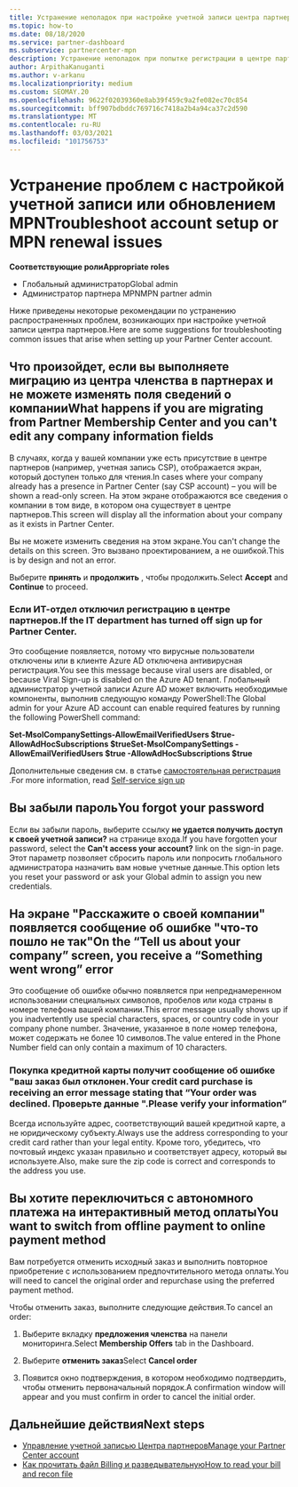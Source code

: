 ```yaml
---
title: Устранение неполадок при настройке учетной записи центра партнеров или проблем с продлением MPN
ms.topic: how-to
ms.date: 08/18/2020
ms.service: partner-dashboard
ms.subservice: partnercenter-mpn
description: Устранение неполадок при попытке регистрации в центре партнеров. Ответы на проблемы с методами оплаты, забытыми паролями и др.
author: ArpithaKanuganti
ms.author: v-arkanu
ms.localizationpriority: medium
ms.custom: SEOMAY.20
ms.openlocfilehash: 9622f02039360e8ab39f459c9a2fe082ec70c854
ms.sourcegitcommit: bff907bdbddc769716c7418a2b4a94ca37c2d590
ms.translationtype: MT
ms.contentlocale: ru-RU
ms.lasthandoff: 03/03/2021
ms.locfileid: "101756753"
---
```

# <a name="troubleshoot-account-setup-or-mpn-renewal-issues"></a><span data-ttu-id="0169b-104">Устранение проблем с настройкой учетной записи или обновлением MPN</span><span class="sxs-lookup"><span data-stu-id="0169b-104">Troubleshoot account setup or MPN renewal issues</span></span>


<span data-ttu-id="0169b-105">**Соответствующие роли**</span><span class="sxs-lookup"><span data-stu-id="0169b-105">**Appropriate roles**</span></span>

- <span data-ttu-id="0169b-106">Глобальный администратор</span><span class="sxs-lookup"><span data-stu-id="0169b-106">Global admin</span></span>
- <span data-ttu-id="0169b-107">Администратор партнера MPN</span><span class="sxs-lookup"><span data-stu-id="0169b-107">MPN partner admin</span></span> 
 
<span data-ttu-id="0169b-108">Ниже приведены некоторые рекомендации по устранению распространенных проблем, возникающих при настройке учетной записи центра партнеров.</span><span class="sxs-lookup"><span data-stu-id="0169b-108">Here are some suggestions for troubleshooting common issues that arise when setting up your Partner Center account.</span></span>

## <a name="what-happens-if-you-are-migrating-from-partner-membership-center-and-you-cant-edit-any-company-information-fields"></a><span data-ttu-id="0169b-109">Что произойдет, если вы выполняете миграцию из центра членства в партнерах и не можете изменять поля сведений о компании</span><span class="sxs-lookup"><span data-stu-id="0169b-109">What happens if you are migrating from Partner Membership Center and you can't edit any company information fields</span></span>

<span data-ttu-id="0169b-110">В случаях, когда у вашей компании уже есть присутствие в центре партнеров (например, учетная запись CSP), отображается экран, который доступен только для чтения.</span><span class="sxs-lookup"><span data-stu-id="0169b-110">In cases where your company already has a presence in Partner Center (say CSP account) – you will be shown a read-only screen.</span></span> <span data-ttu-id="0169b-111">На этом экране отображаются все сведения о компании в том виде, в котором она существует в центре партнеров.</span><span class="sxs-lookup"><span data-stu-id="0169b-111">This screen will display all the information about your company as it exists in Partner Center.</span></span>

<span data-ttu-id="0169b-112">Вы не можете изменить сведения на этом экране.</span><span class="sxs-lookup"><span data-stu-id="0169b-112">You can't change the details on this screen.</span></span> <span data-ttu-id="0169b-113">Это вызвано проектированием, а не ошибкой.</span><span class="sxs-lookup"><span data-stu-id="0169b-113">This is by design and not an error.</span></span>

<span data-ttu-id="0169b-114">Выберите **принять** и **продолжить** , чтобы продолжить.</span><span class="sxs-lookup"><span data-stu-id="0169b-114">Select **Accept** and **Continue** to proceed.</span></span>


### <a name="if-the-it-department-has-turned-off-sign-up-for-partner-center"></a><span data-ttu-id="0169b-115">Если ИТ-отдел отключил регистрацию в **центре партнеров**.</span><span class="sxs-lookup"><span data-stu-id="0169b-115">If the IT department has turned off **sign up for Partner Center**.</span></span>

<span data-ttu-id="0169b-116">Это сообщение появляется, потому что вирусные пользователи отключены или в клиенте Azure AD отключена антивирусная регистрация.</span><span class="sxs-lookup"><span data-stu-id="0169b-116">You see this message because viral users are disabled, or because Viral Sign-up is disabled on the Azure AD tenant.</span></span> <span data-ttu-id="0169b-117">Глобальный администратор учетной записи Azure AD может включить необходимые компоненты, выполнив следующую команду PowerShell:</span><span class="sxs-lookup"><span data-stu-id="0169b-117">The Global admin for your Azure AD account can enable required features by running the following PowerShell command:</span></span>

<span data-ttu-id="0169b-118">**Set-MsolCompanySettings-AllowEmailVerifiedUsers $true-AllowAdHocSubscriptions $true**</span><span class="sxs-lookup"><span data-stu-id="0169b-118">**Set-MsolCompanySettings -AllowEmailVerifiedUsers $true -AllowAdHocSubscriptions $true**</span></span>

<span data-ttu-id="0169b-119">Дополнительные сведения см. в статье [самостоятельная регистрация](/azure/active-directory/users-groups-roles/directory-self-service-signup) .</span><span class="sxs-lookup"><span data-stu-id="0169b-119">For more information, read [Self-service sign up](/azure/active-directory/users-groups-roles/directory-self-service-signup)</span></span>

## <a name="you-forgot-your-password"></a><span data-ttu-id="0169b-120">Вы забыли пароль</span><span class="sxs-lookup"><span data-stu-id="0169b-120">You forgot your password</span></span>

<span data-ttu-id="0169b-121">Если вы забыли пароль, выберите ссылку **не удается получить доступ к своей учетной записи?** на странице входа.</span><span class="sxs-lookup"><span data-stu-id="0169b-121">If you have forgotten your password, select the **Can't access your account?** link on the sign-in page.</span></span> <span data-ttu-id="0169b-122">Этот параметр позволяет сбросить пароль или попросить глобального администратора назначить вам новые учетные данные.</span><span class="sxs-lookup"><span data-stu-id="0169b-122">This option lets you reset your password or ask your Global admin to assign you new credentials.</span></span>

## <a name="on-the-tell-us-about-your-company-screen-you-receive-a-something-went-wrong-error"></a><span data-ttu-id="0169b-123">На экране "Расскажите о своей компании" появляется сообщение об ошибке "что-то пошло не так"</span><span class="sxs-lookup"><span data-stu-id="0169b-123">On the “Tell us about your company” screen, you receive a “Something went wrong” error</span></span>

<span data-ttu-id="0169b-124">Это сообщение об ошибке обычно появляется при непреднамеренном использовании специальных символов, пробелов или кода страны в номере телефона вашей компании.</span><span class="sxs-lookup"><span data-stu-id="0169b-124">This error message usually shows up if you inadvertently use special characters, spaces, or country code in your company phone number.</span></span> <span data-ttu-id="0169b-125">Значение, указанное в поле номер телефона, может содержать не более 10 символов.</span><span class="sxs-lookup"><span data-stu-id="0169b-125">The value entered in the Phone Number field can only contain a maximum of 10 characters.</span></span>


### <a name="your-credit-card-purchase-is-receiving-an-error-message-stating-that-your-order-was-declined-please-verify-your-information"></a><span data-ttu-id="0169b-126">Покупка кредитной карты получит сообщение об ошибке "ваш заказ был отклонен.</span><span class="sxs-lookup"><span data-stu-id="0169b-126">Your credit card purchase is receiving an error message stating that “Your order was declined.</span></span> <span data-ttu-id="0169b-127">Проверьте данные ".</span><span class="sxs-lookup"><span data-stu-id="0169b-127">Please verify your information”</span></span>


<span data-ttu-id="0169b-128">Всегда используйте адрес, соответствующий вашей кредитной карте, а не юридическому субъекту.</span><span class="sxs-lookup"><span data-stu-id="0169b-128">Always use the address corresponding to your credit card rather than your legal entity.</span></span> <span data-ttu-id="0169b-129">Кроме того, убедитесь, что почтовый индекс указан правильно и соответствует адресу, который вы используете.</span><span class="sxs-lookup"><span data-stu-id="0169b-129">Also, make sure the zip code is correct and corresponds to the address you use.</span></span>

## <a name="you-want-to-switch-from-offline-payment-to-online-payment-method"></a><span data-ttu-id="0169b-130">Вы хотите переключиться с автономного платежа на интерактивный метод оплаты</span><span class="sxs-lookup"><span data-stu-id="0169b-130">You want to switch from offline payment to online payment method</span></span> 

<span data-ttu-id="0169b-131">Вам потребуется отменить исходный заказ и выполнить повторное приобретение с использованием предпочтительного метода оплаты.</span><span class="sxs-lookup"><span data-stu-id="0169b-131">You will need to cancel the original order and repurchase using the preferred payment method.</span></span>

<span data-ttu-id="0169b-132">Чтобы отменить заказ, выполните следующие действия.</span><span class="sxs-lookup"><span data-stu-id="0169b-132">To cancel an order:</span></span>

1. <span data-ttu-id="0169b-133">Выберите вкладку **предложения членства** на панели мониторинга.</span><span class="sxs-lookup"><span data-stu-id="0169b-133">Select **Membership Offers** tab in the Dashboard.</span></span>

2. <span data-ttu-id="0169b-134">Выберите **отменить заказ**</span><span class="sxs-lookup"><span data-stu-id="0169b-134">Select **Cancel order**</span></span>

3. <span data-ttu-id="0169b-135">Появится окно подтверждения, в котором необходимо подтвердить, чтобы отменить первоначальный порядок.</span><span class="sxs-lookup"><span data-stu-id="0169b-135">A confirmation window will appear and you must confirm in order to cancel the initial order.</span></span>

## <a name="next-steps"></a><span data-ttu-id="0169b-136">Дальнейшие действия</span><span class="sxs-lookup"><span data-stu-id="0169b-136">Next steps</span></span>

- [<span data-ttu-id="0169b-137">Управление учетной записью Центра партнеров</span><span class="sxs-lookup"><span data-stu-id="0169b-137">Manage your Partner Center account</span></span>](partner-center-account-setup.md)
- [<span data-ttu-id="0169b-138">Как прочитать файл Billing и разведывательную</span><span class="sxs-lookup"><span data-stu-id="0169b-138">How to read your bill and recon file</span></span>](read-your-bill.md)
